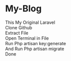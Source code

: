 # My-Blog
This My Original Laravel<br>
Clone Github<br>
Extract File<br>
Open Terminal in File<br>
Run Php artisan key:generate<br>
And Run Php artisan migrate<br>
Done<br>

